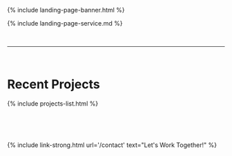 {% include landing-page-banner.html %}

{% include landing-page-service.md %}

<br/>
<hr/>
<br/>

# Recent Projects

{% include projects-list.html %}

<br/>
<br/>
<br/>

{% include link-strong.html url='/contact' text="Let's Work Together!" %}
<!--{% include link-strong.html url='/contact' text="Work With Me" %}-->
